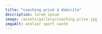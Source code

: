 ```yaml
---
title: "coaching privé à domicile"
description: lorem ipsum
image: /assets/gallery/coaching_prive.jpg
imgaAlt: atelier sport santé
---
```

